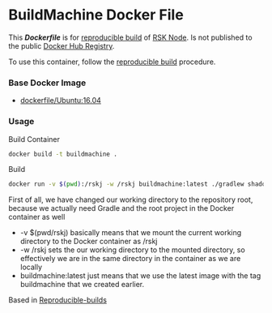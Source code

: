# BuildMachine Docker File 

This ***Dockerfile*** is for [reproducible build](https://github.com/rsksmart/rskj/wiki/Reproducible-Build) of [RSK Node](http://www.rsk.co/). Is not published to the public [Docker Hub Registry](https://registry.hub.docker.com/).

To use this container, follow the [reproducible build](https://github.com/rsksmart/rskj/wiki/Reproducible-Build) procedure.

### Base Docker Image

* [dockerfile/Ubuntu:16.04](https://hub.docker.com/_/ubuntu/)

### Usage

Build Container
```bash
docker build -t buildmachine .
```

Build
```bash
docker run -v $(pwd):/rskj -w /rskj buildmachine:latest ./gradlew shadow reproducible
```

First of all, we have changed our working directory to the repository root, because we actually need Gradle and the root project in the Docker container as well
  * -v $(pwd/rskj) basically means that we mount the current working directory to the Docker container as /rskj
  * -w /rskj sets the our working directory to the mounted directory, so effectively we are in the same directory in the container as we are locally
  * buildmachine:latest just means that we use the latest image with the tag buildmachine that we created earlier.


Based in [Reproducible-builds](http://blog.greenhouseci.com/greenhouse/update/reproducible-builds/)
